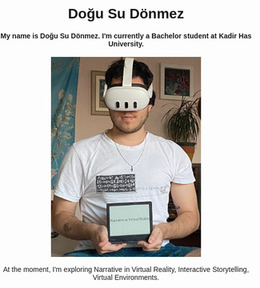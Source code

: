 <html lang="en">
<head>
    <meta charset="UTF-8">
    <meta name="viewport" content="width=device-width, initial-scale=1.0">
    <title>Doğu Su Dönmez</title>
    <style>
        body {
            font-family: Arial, sans-serif;
            text-align: center;
            margin: 0;
            padding: 0;
        }
        .content {
            display: inline-block;
            text-align: center;
        }
    </style>
</head>
<body>
    <div class="content">
        <h1>Doğu Su Dönmez</h1>
        <h4>My name is Doğu Su Dönmez. I'm currently a Bachelor student at Kadir Has University.</h4>
        <img src="https://github.com/drdogusu/drdogusu.github.io/blob/main/WhatsApp%20Image%202024-08-10%20at%2020.36.01_5a7042ef.jpg?raw=true" width="300" height="400" alt="Profile Picture" /> 
        <p>At the moment, I'm exploring Narrative in Virtual Reality, Interactive Storytelling, Virtual Environments.</p>
    </div>
</body>
</html>
